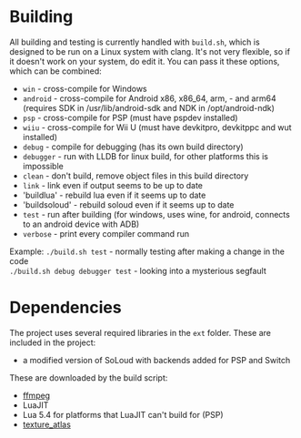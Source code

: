# Building
All building and testing is currently handled with `build.sh`, which is designed to be run on a Linux system with clang. It's not very flexible, so if it doesn't work on your system, do edit it. You can pass it these options, which can be combined:

- `win` - cross-compile for Windows  
- `android` - cross-compile for Android x86, x86_64, arm, - and arm64 (requires SDK in /usr/lib/android-sdk and NDK in /opt/android-ndk)  
- `psp` - cross-compile for PSP (must have pspdev installed)  
- `wiiu` - cross-compile for Wii U (must have devkitpro, devkitppc and wut installed)  
- `debug` - compile for debugging (has its own build directory)  
- `debugger` - run with LLDB for linux build, for other platforms this is impossible  
- `clean` - don't build, remove object files in this build directory  
- `link` - link even if output seems to be up to date  
- 'buildlua' - rebuild lua even if it seems up to date  
- 'buildsoloud' - rebuild soloud even if it seems up to date  
- `test` - run after building (for windows, uses wine, for android, connects to an android device with ADB)  
- `verbose` - print every compiler command run

Example: `./build.sh test` - normally testing after making a change in the code  
`./build.sh debug debugger test` - looking into a mysterious segfault

# Dependencies

The project uses several required libraries in the `ext` folder. These are included in the project:
- a modified version of SoLoud with backends added for PSP and Switch

These are downloaded by the build script:
- [ffmpeg](https://github.com/FFmpeg/FFmpeg)
- LuaJIT
- Lua 5.4 for platforms that LuaJIT can't build for (PSP)
- [texture_atlas](https://github.com/JohnnyonFlame/texture-atlas)